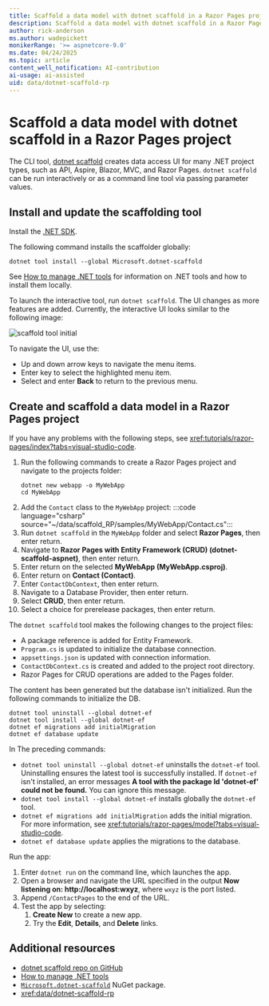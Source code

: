 ```yaml
---
title: Scaffold a data model with dotnet scaffold in a Razor Pages project
description: Scaffold a data model with dotnet scaffold in a Razor Pages project
author: rick-anderson
ms.author: wadepickett
monikerRange: '>= aspnetcore-9.0'
ms.date: 04/24/2025
ms.topic: article
content_well_notification: AI-contribution
ai-usage: ai-assisted
uid: data/dotnet-scaffold-rp
---
```

# Scaffold a data model with dotnet scaffold in a Razor Pages project

The CLI tool, [dotnet scaffold](https://www.nuget.org/packages/Microsoft.dotnet-scaffold) creates data access UI for many .NET project types, such as API, Aspire, Blazor, MVC, and Razor Pages. `dotnet scaffold` can be run interactively or as a command line tool via passing parameter values.

## Install and update the scaffolding tool

Install the [.NET SDK](https://dotnet.microsoft.com/download).

The following command installs the scaffolder globally:

```dotnetcli
dotnet tool install --global Microsoft.dotnet-scaffold
```

See [How to manage .NET tools](/dotnet/core/tools/global-tools) for information on .NET tools and how to install them locally.

To launch the interactive tool, run `dotnet scaffold`. The UI changes as more features are added. Currently, the interactive UI looks similar to the following image:

![scaffold tool initial](~/data/scaffold_RP/images/scaffold1.png)

To navigate the UI, use the:

* Up and down arrow keys to navigate the menu items.
* Enter key to select the highlighted menu item.
* Select and enter **Back** to return to the previous menu.

## Create and scaffold a data model in a Razor Pages project

If you have any problems with the following steps, see <xref:tutorials/razor-pages/index?tabs=visual-studio-code>.

1. Run the following commands to create a Razor Pages project and navigate to the projects folder:
    ```dotnetcli
    dotnet new webapp -o MyWebApp
    cd MyWebApp
    ```
1. Add the `Contact` class to the `MyWebApp` project:
    :::code language="csharp" source="~/data/scaffold_RP/samples/MyWebApp/Contact.cs":::
1. Run `dotnet scaffold` in the `MyWebApp` folder and select **Razor Pages**, then enter return.
1. Navigate to **Razor Pages with Entity Framework (CRUD) (dotnet-scaffold-aspnet)**, then enter return.
1. Enter return on the selected **MyWebApp (MyWebApp.csproj)**.
1. Enter return on **Contact (Contact)**.
1. Enter `ContactDbContext`, then enter return.
1. Navigate to a Database Provider, then enter return.
1. Select **CRUD**, then enter return.
1. Select a choice for prerelease packages, then enter return.

  The `dotnet scaffold` tool makes the following changes to the project files:

* A package reference is added for Entity Framework.
* `Program.cs` is updated to initialize the database connection.
* `appsettings.json` is updated with connection information.
* `ContactDbContext.cs` is created and added to the project root directory.
* Razor Pages for CRUD operations are added to the Pages folder.

The content has been generated but the database isn't initialized. Run the following commands to initialize the DB.

```dotnetcli
dotnet tool uninstall --global dotnet-ef
dotnet tool install --global dotnet-ef
dotnet ef migrations add initialMigration
dotnet ef database update
```

In  The preceding commands:

* `dotnet tool uninstall --global dotnet-ef` uninstalls the `dotnet-ef` tool. Uninstalling ensures the latest tool is successfully installed. If `dotnet-ef` isn't installed, an error messages **A tool with the package Id 'dotnet-ef' could not be found.** You can ignore this message.
* `dotnet tool install --global dotnet-ef` installs globally the `dotnet-ef` tool.
* `dotnet ef migrations add initialMigration` adds the initial migration. For more information, see <xref:tutorials/razor-pages/model?tabs=visual-studio-code>.
* `dotnet ef database update` applies the migrations to the database.

Run the app:

1. Enter `dotnet run` on the command line, which launches the app.
1. Open a browser and navigate the URL specified in the output **Now listening on: http://localhost:wxyz**, where `wxyz` is the port listed.
1. Append `/ContactPages` to the end of the URL.
1. Test the app by selecting:
    1. **Create New** to create a new app.
    1. Try the **Edit**, **Details**, and **Delete** links.

## Additional resources

* [dotnet scaffold repo on GitHub](https://github.com/dotnet/Scaffolding)
* [How to manage .NET tools](/dotnet/core/tools/global-tools)
* [`Microsoft.dotnet-scaffold`](https://www.nuget.org/packages/Microsoft.dotnet-scaffold) NuGet package.
* <xref:data/dotnet-scaffold-rp>
